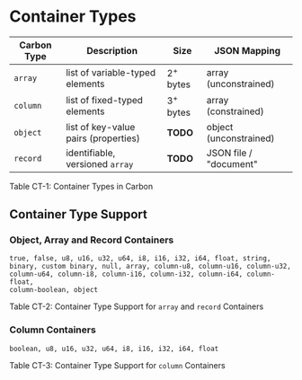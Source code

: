 # Container Types

Carbon Type  | Description                                 | Size | JSON Mapping 
-------------|---------------------------------------------|-----------------|------------
`array`      | list of variable-typed elements             | 2<sup>+</sup> bytes     | array (unconstrained)
`column`     | list of fixed-typed elements                | 3<sup>+</sup> bytes     | array (constrained)
`object`     | list of key-value pairs (properties)        | **TODO**     | object (unconstrained)
`record`     | identifiable, versioned `array`             | **TODO**     | JSON file / "document"

<span class="caption">Table CT-1: Container Types in Carbon</span>



## Container Type Support

### Object, Array and Record Containers

```
true, false, u8, u16, u32, u64, i8, i16, i32, i64, float, string, 
binary, custom binary, null, array, column-u8, column-u16, column-u32, 
column-u64, column-i8, column-i16, column-i32, column-i64, column-float, 
column-boolean, object 
```

<span class="caption">Table CT-2: Container Type Support for `array` and `record` Containers</span>


### Column Containers

```
boolean, u8, u16, u32, u64, i8, i16, i32, i64, float
```

<span class="caption">Table CT-3: Container Type Support for `column` Containers</span>